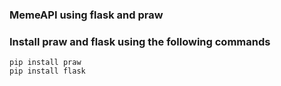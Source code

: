 ### MemeAPI using flask and praw

### Install praw and flask using the following commands

```
pip install praw
pip install flask
```


